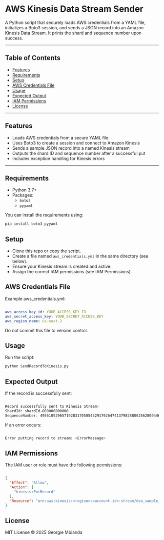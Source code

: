 # AWS Kinesis Data Stream Sender

A Python script that securely loads AWS credentials from a YAML file, initializes a Boto3 session, and sends a JSON record into an Amazon Kinesis Data Stream. It prints the shard and sequence number upon success.

---

## Table of Contents

- [Features](#features)
- [Requirements](#requirements)
- [Setup](#setup)
- [AWS Credentials File](#aws-credentials-file)
- [Usage](#usage)
- [Expected Output](#expected-output)
- [IAM Permissions](#iam-permissions)
- [License](#license)

---

## Features

- Loads AWS credentials from a secure YAML file
- Uses Boto3 to create a session and connect to Amazon Kinesis
- Sends a sample JSON record into a named Kinesis stream
- Outputs the shard ID and sequence number after a successful put
- Includes exception handling for Kinesis errors

---

## Requirements

- Python 3.7+
- Packages:
  - `boto3`
  - `pyyaml`

You can install the requirements using:

```bash
pip install boto3 pyyaml

```

## Setup
- Clone this repo or copy the script.
- Create a file named `aws_credentials.yml` in the same directory (see below).
- Ensure your Kinesis stream is created and active.
- Assign the correct IAM permissions (see IAM Permissions).

## AWS Credentials File

Example aws_credentials.yml:

```yaml

aws_access_key_id: YOUR_ACCESS_KEY_ID
aws_secret_access_key: YOUR_SECRET_ACCESS_KEY
aws_region_name: us-east-2
```
Do not commit this file to version control.

## Usage
Run the script:

```bash
python SendRecordToKinesis.py
```
## Expected Output
If the record is successfully sent:

```bash

Record successfully sent to Kinesis Stream!
ShardId: shardId-000000000000
SequenceNumber: 49561092965719283170505432917626474137982880025628094466
```

If an error occurs:

```bash

Error putting record to stream: <ErrorMessage>
```


## IAM Permissions
The IAM user or role must have the following permissions:

```json

{
  "Effect": "Allow",
  "Action": [
    "kinesis:PutRecord"
  ],
  "Resource": "arn:aws:kinesis:<region>:<account-id>:stream/dea_sample_stream"
}
```

## License
MIT License
© 2025 Georgie Mbianda